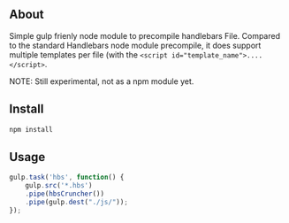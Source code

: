 ## About

Simple gulp frienly node module to precompile handlebars File. Compared to the standard Handlebars node module precompile, it does support multiple templates per file (with the ```<script id="template_name">....</script>```. 

NOTE: Still experimental, not as a npm module yet. 

## Install

```js
npm install 
```



## Usage

```js
gulp.task('hbs', function() {
    gulp.src('*.hbs')
    .pipe(hbsCruncher())
    .pipe(gulp.dest("./js/"));
});
```

